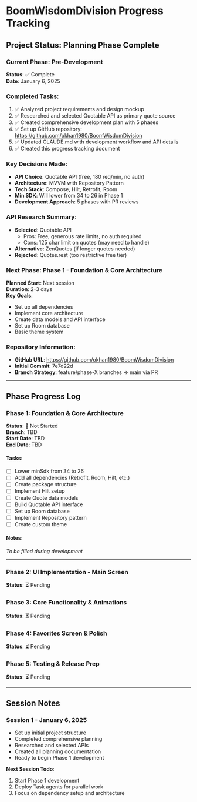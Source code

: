 # BoomWisdomDivision Progress Tracking

## Project Status: Planning Phase Complete

### Current Phase: Pre-Development
**Status**: ✅ Complete  
**Date**: January 6, 2025

### Completed Tasks:
1. ✅ Analyzed project requirements and design mockup
2. ✅ Researched and selected Quotable API as primary quote source
3. ✅ Created comprehensive development plan with 5 phases
4. ✅ Set up GitHub repository: https://github.com/okhan1980/BoomWisdomDivision
5. ✅ Updated CLAUDE.md with development workflow and API details
6. ✅ Created this progress tracking document

### Key Decisions Made:
- **API Choice**: Quotable API (free, 180 req/min, no auth)
- **Architecture**: MVVM with Repository Pattern
- **Tech Stack**: Compose, Hilt, Retrofit, Room
- **Min SDK**: Will lower from 34 to 26 in Phase 1
- **Development Approach**: 5 phases with PR reviews

### API Research Summary:
- **Selected**: Quotable API
  - Pros: Free, generous rate limits, no auth required
  - Cons: 125 char limit on quotes (may need to handle)
- **Alternative**: ZenQuotes (if longer quotes needed)
- **Rejected**: Quotes.rest (too restrictive free tier)

### Next Phase: Phase 1 - Foundation & Core Architecture
**Planned Start**: Next session  
**Duration**: 2-3 days  
**Key Goals**:
- Set up all dependencies
- Implement core architecture
- Create data models and API interface
- Set up Room database
- Basic theme system

### Repository Information:
- **GitHub URL**: https://github.com/okhan1980/BoomWisdomDivision
- **Initial Commit**: 7e7d22d
- **Branch Strategy**: feature/phase-X branches → main via PR

---

## Phase Progress Log

### Phase 1: Foundation & Core Architecture
**Status**: 🔄 Not Started  
**Branch**: TBD  
**Start Date**: TBD  
**End Date**: TBD  

#### Tasks:
- [ ] Lower minSdk from 34 to 26
- [ ] Add all dependencies (Retrofit, Room, Hilt, etc.)
- [ ] Create package structure
- [ ] Implement Hilt setup
- [ ] Create Quote data models
- [ ] Build Quotable API interface
- [ ] Set up Room database
- [ ] Implement Repository pattern
- [ ] Create custom theme

#### Notes:
_To be filled during development_

---

### Phase 2: UI Implementation - Main Screen
**Status**: ⏳ Pending  

### Phase 3: Core Functionality & Animations
**Status**: ⏳ Pending  

### Phase 4: Favorites Screen & Polish
**Status**: ⏳ Pending  

### Phase 5: Testing & Release Prep
**Status**: ⏳ Pending  

---

## Session Notes

### Session 1 - January 6, 2025
- Set up initial project structure
- Completed comprehensive planning
- Researched and selected APIs
- Created all planning documentation
- Ready to begin Phase 1 development

**Next Session Todo**:
1. Start Phase 1 development
2. Deploy Task agents for parallel work
3. Focus on dependency setup and architecture